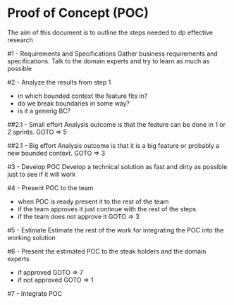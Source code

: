 # Proof of Concept (POC)
The aim of this document is to outline the steps needed to dp effective research

#1 - Requirements and Specifications
Gather business requirements and specifications. Talk to the domain experts and try to learn as much as possible

#2 - Analyze the results from step 1
- in which bounded context the feature fits in?
- do we break boundaries in some way?
- is it a generig BC?

##2.1 - Small effort
Analysis outcome is that the feature can be done in 1 or 2 sprints. GOTO => 5

##2.1 - Big effort
Analysis outcome is that it is a big feature or probably a new bounded context. GOTO => 3

#3 - Develop POC
Develop a technical solution as fast and dirty as possible just to see if it will work

#4 - Present POC to the team
- when POC is ready present it to the rest of the team
- if the team approves it just continue with the rest of the steps
- if the team does not approve it GOTO => 3

#5 - Estimate
Estimate the rest of the work for integrating the POC into the working solution

#6 - Present the estimated POC to the steak holders and the domain experts
- if approved GOTO => 7
- if not approved GOTO => 1

#7 - Integrate POC
